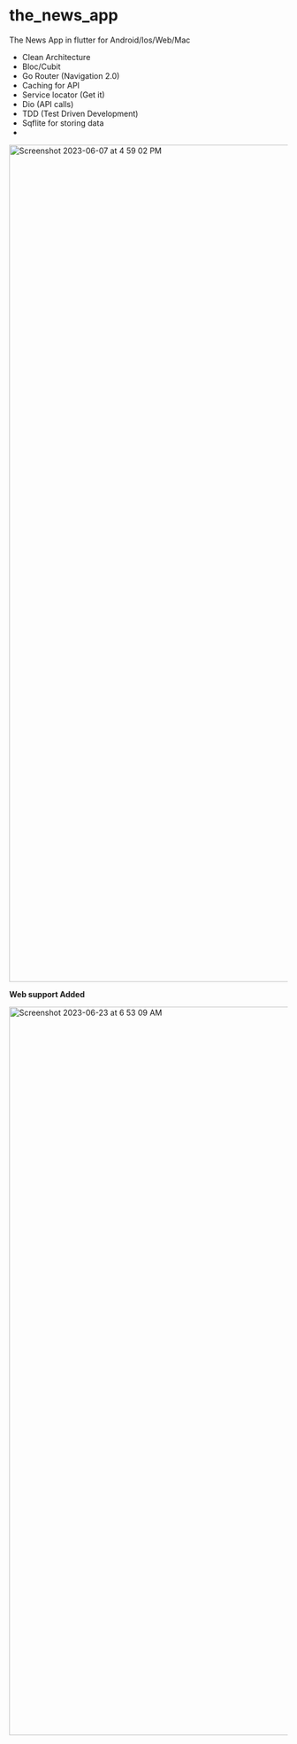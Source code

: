 # the_news_app

The News App in flutter for Android/Ios/Web/Mac

 * Clean Architecture
 * Bloc/Cubit
 * Go Router (Navigation 2.0)
 * Caching for API
 * Service locator (Get it)
 * Dio (API calls)
 * TDD (Test Driven Development)
 * Sqflite for storing data
 * 
   

   

<img width="1512" alt="Screenshot 2023-06-07 at 4 59 02 PM" src="https://github.com/namankk/the_news_app/assets/42471501/022038c4-0a3b-43b1-afeb-3cd89232b4d4">


**Web support Added**

<img width="1316" alt="Screenshot 2023-06-23 at 6 53 09 AM" src="https://github.com/namankk/the_news_app/assets/42471501/c74ee799-6087-41ed-a6ae-4df89822ae84">


